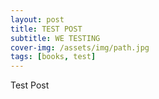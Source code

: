 ```yaml
---
layout: post
title: TEST POST
subtitle: WE TESTING
cover-img: /assets/img/path.jpg
tags: [books, test]
---
```


Test Post
